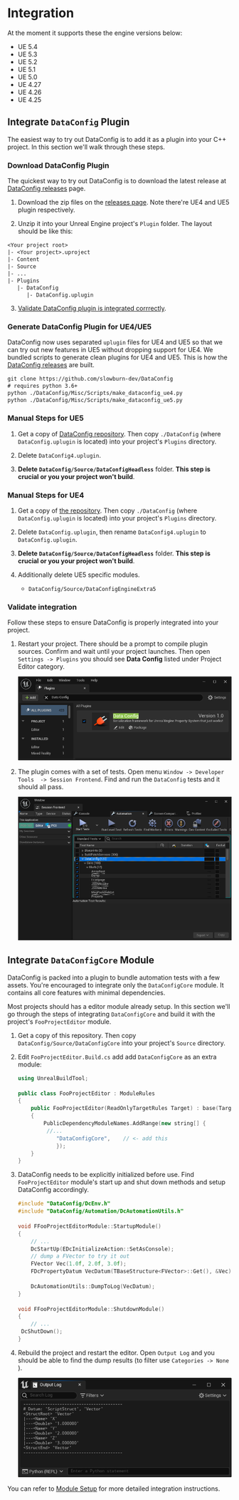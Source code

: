 # Integration

At the moment it supports these the engine versions below:

- UE 5.4
- UE 5.3 
- UE 5.2 
- UE 5.1 
- UE 5.0 
- UE 4.27
- UE 4.26
- UE 4.25

## Integrate `DataConfig` Plugin

The easiest way to try out DataConfig is to add it as a plugin into your C++ project.  In this section we'll walk through these steps.

### Download DataConfig Plugin

The quickest way to try out DataConfig is to download the latest release at [DataConfig releases][2] page.

1. Download the zip files on the [releases page][2]. Note there're UE4 and UE5 plugin respectively.

2. Unzip it into your Unreal Engine project's `Plugin` folder. The layout should be like this:

```
<Your project root>
|- <Your project>.uproject
|- Content
|- Source
|- ...
|- Plugins
   |- DataConfig
      |- DataConfig.uplugin
```

3. [Validate DataConfig plugin is integrated corrrectly](#validate-integration).


### Generate DataConfig Plugin for UE4/UE5

DataConfig now uses separated `uplugin` files for UE4 and UE5 so that we can try out new features in UE5 without dropping support for UE4. We bundled scripts to generate clean plugins for UE4 and UE5. This is how the [DataConfig releases][2] are built.

```shell
git clone https://github.com/slowburn-dev/DataConfig
# requires python 3.6+
python ./DataConfig/Misc/Scripts/make_dataconfig_ue4.py
python ./DataConfig/Misc/Scripts/make_dataconfig_ue5.py
```

### Manual Steps for UE5

1. Get a copy of [DataConfig repository][1]. Then copy  `./DataConfig` (where `DataConfig.uplugin` is located) into your project's `Plugins` directory.

2. Delete `DataConfig4.uplugin`.

3. **Delete `DataConfig/Source/DataConfigHeadless`** folder. **This step is crucial or you your project won't build**.

### Manual Steps for UE4

1. Get a copy of [the repository][1]. Then copy  `./DataConfig` (where `DataConfig.uplugin` is located) into your project's `Plugins` directory.

2. Delete `DataConfig.uplugin`, then rename `DataConfig4.uplugin` to `DataConfig.uplugin`.

3. **Delete `DataConfig/Source/DataConfigHeadless`** folder. **This step is crucial or you your project won't build**.

4. Additionally delete UE5 specific modules.
    
    * `DataConfig/Source/DataConfigEngineExtra5`

### Validate integration

Follow these steps to ensure DataConfig is properly integrated into your project.

1. Restart your project. There should be a prompt to compile plugin sources. Confirm and wait until your project launches. Then open `Settings -> Plugins` you should see **Data Config** listed under Project Editor category.

   ![Integration-DataConfigPlugin](Images/Integration-DataConfigPlugin.png)

2. The plugin comes with a set of tests. Open menu `Window -> Developer Tools  -> Session Frontend`. Find and run the `DataConfig` tests and it should all pass.

   ![Integration-DataConfigAutomations](Images/Integration-DataConfigAutomations.png)

## Integrate `DataConfigCore` Module

DataConfig is packed into a plugin to bundle automation tests with a few assets. You're encouraged to integrate only the `DataConfigCore` module. It contains all core features with minimal dependencies. 

Most projects should has a editor module already setup. In this section we'll go through the steps of integrating `DataConfigCore` and build it with the project's `FooProjectEditor` module.

1. Get a copy of this repository. Then copy `DataConfig/Source/DataConfigCore` into your project's `Source` directory.

2. Edit `FooProjectEditor.Build.cs` add add `DataConfigCore` as an extra module:

   ```c++
   using UnrealBuildTool;
   
   public class FooProjectEditor : ModuleRules
   {
       public FooProjectEditor(ReadOnlyTargetRules Target) : base(Target)
       {
           PublicDependencyModuleNames.AddRange(new string[] { 
   			//...
               "DataConfigCore",	// <- add this
               });
       }
   }
   ```

3. DataConfig needs to be explicitly initialized before use. Find `FooProjectEditor` module's start up and shut down methods and setup DataConfig accordingly.

   ```c++
   #include "DataConfig/DcEnv.h"
   #include "DataConfig/Automation/DcAutomationUtils.h"
   
   void FFooProjectEditorModule::StartupModule()
   {
       // ...
       DcStartUp(EDcInitializeAction::SetAsConsole);
       // dump a FVector to try it out
       FVector Vec(1.0f, 2.0f, 3.0f);
       FDcPropertyDatum VecDatum(TBaseStructure<FVector>::Get(), &Vec);
   
       DcAutomationUtils::DumpToLog(VecDatum);
   }
   
   void FFooProjectEditorModule::ShutdownModule()
   {
       // ...
   	DcShutDown();
   }
   ```
   
4. Rebuild the project and restart the editor. Open `Output Log` and you should be able to find the dump results (to filter use `Categories -> None` ).

   ![Integration-DataConfigCoreOutput](Images/Integration-DataConfigCoreOutput.png)
   
   

You can refer to [Module Setup](Extra/ModuleSetup.md) for more detailed integration instructions.

[1]:https://github.com/slowburn-dev/DataConfig "slowburn-dev/DataConfig"
[2]:https://github.com/slowburn-dev/DataConfig/releases

